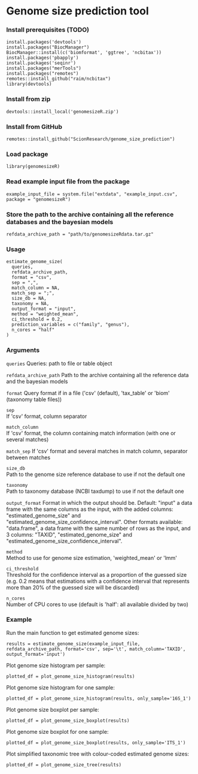 # Genome size prediction tool

### Install prerequisites (TODO)

```
install.packages('devtools')
install.packages("BiocManager")
BiocManager::install(c('biomformat', 'ggtree', 'ncbitax'))
install.packages('pbapply')
install.packages('seqinr')
install.packages("merTools")
install.packages("remotes")
remotes::install_github("raim/ncbitax")
library(devtools)
```

### Install from zip

```
devtools::install_local('genomesizeR.zip')
```

### Install from GitHub

```
remotes::install_github("ScionResearch/genome_size_prediction")
```

### Load package

```
library(genomesizeR)
```

### Read example input file from the package

```
example_input_file = system.file("extdata", "example_input.csv", package = "genomesizeR")
```

### Store the path to the archive containing all the reference databases and the bayesian models

```
refdata_archive_path = "path/to/genomesizeRdata.tar.gz"
```


### Usage

```
estimate_genome_size(
  queries,
  refdata_archive_path,
  format = "csv",
  sep = ",",
  match_column = NA,
  match_sep = ";",
  size_db = NA,
  taxonomy = NA,
  output_format = "input",
  method = "weighted_mean",
  ci_threshold = 0.2,
  prediction_variables = c("family", "genus"),
  n_cores = "half"
)
```

### Arguments

`queries`
Queries: path to file or table object

`refdata_archive_path`
Path to the archive containing all the reference data and the bayesian models

`format`
Query format if in a file ('csv' (default), 'tax_table' or 'biom' (taxonomy table files))

`sep`	
If 'csv' format, column separator

`match_column`	
If 'csv' format, the column containing match information (with one or several matches)

`match_sep`	
If 'csv' format and several matches in match column, separator between matches

`size_db`	
Path to the genome size reference database to use if not the default one

`taxonomy`	
Path to taxonomy database (NCBI taxdump) to use if not the default one

`output_format`	
Format in which the output should be. Default: "input" a data frame with the same columns as the input, with the added columns: "estimated_genome_size" and "estimated_genome_size_confidence_interval". Other formats available: "data.frame", a data frame with the same number of rows as the input, and 3 columns: "TAXID", "estimated_genome_size" and "estimated_genome_size_confidence_interval".

`method`	
Method to use for genome size estimation, 'weighted_mean' or 'lmm'

`ci_threshold`	
Threshold for the confidence interval as a proportion of the guessed size (e.g. 0.2 means that estimations with a confidence interval that represents more than 20% of the guessed size will be discarded)

`n_cores`	
Number of CPU cores to use (default is 'half': all available divided by two)


### Example

Run the main function to get estimated genome sizes:

```
results = estimate_genome_size(example_input_file, refdata_archive_path, format='csv', sep='\t', match_column='TAXID', output_format='input')
```

Plot genome size histogram per sample:

```
plotted_df = plot_genome_size_histogram(results)
```

Plot genome size histogram for one sample:

```
plotted_df = plot_genome_size_histogram(results, only_sample='16S_1')
```

Plot genome size boxplot per sample:

```
plotted_df = plot_genome_size_boxplot(results)
```

Plot genome size boxplot for one sample:

```
plotted_df = plot_genome_size_boxplot(results, only_sample='ITS_1')
```

Plot simplified taxonomic tree with colour-coded estimated genome sizes:

```
plotted_df = plot_genome_size_tree(results)
```
